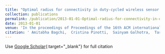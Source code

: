 ```yaml
---
title: "Optimal radius for connectivity in duty-cycled wireless sensor networks"
collection: publications
permalink: /publication/2013-01-01-Optimal-radius-for-connectivity-in-duty-cycled-wireless-sensor-networks
date: 2013-01-01
venue: 'In the proceedings of Proceedings of the 16th ACM international conference on Modeling, analysis &amp; simulation of wireless and mobile systems'
citation: ' Amitabha Bagchi,  Cristina Pinotti,  Sainyam Galhotra,  Tarun Mangla, &quot;Optimal radius for connectivity in duty-cycled wireless sensor networks.&quot; In the proceedings of Proceedings of the 16th ACM international conference on Modeling, analysis &amp;amp; simulation of wireless and mobile systems, 2013.'
---
```

Use [Google Scholar](https://scholar.google.com/scholar?q=Optimal+radius+for+connectivity+in+duty+cycled+wireless+sensor+networks){:target="_blank"} for full citation
